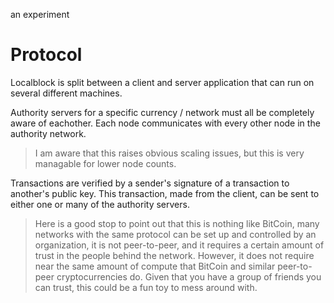 an experiment

# Protocol

Localblock is split between a client and server application that can run on several different machines.

Authority servers for a specific currency / network must all be completely aware of eachother. Each node communicates with every other node in the authority network.

> I am aware that this raises obvious scaling issues, but this is very managable for lower node counts.

Transactions are verified by a sender's signature of a transaction to another's public key. This transaction, made from the client, can be sent to either one or many of the authority servers.

> Here is a good stop to point out that this is nothing like BitCoin, many networks with the same protocol can be set up and controlled by an organization, it is not peer-to-peer, and it requires a certain amount of trust in the people behind the network. However, it does not require near the same amount of compute that BitCoin and similar peer-to-peer cryptocurrencies do. Given that you have a group of friends you can trust, this could be a fun toy to mess around with.